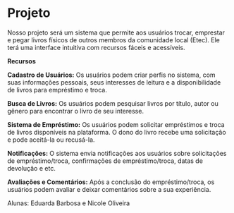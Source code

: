 # Projeto

Nosso projeto será um sistema que permite aos usuários trocar, emprestar e pegar livros físicos de outros membros da comunidade local (Etec). Ele terá uma interface intuitiva com recursos fáceis e acessíveis.

**Recursos**

**Cadastro de Usuários:** Os usuários podem criar perfis no sistema, com suas informações pessoais, seus interesses de leitura e a disponibilidade de livros para empréstimo e troca.

**Busca de Livros:** Os usuários podem pesquisar livros por título, autor ou gênero para encontrar o livro de seu interesse.

**Sistema de Empréstimo:** Os usuários podem solicitar empréstimos e troca de livros disponíveis na plataforma. O dono do livro recebe uma solicitação e pode aceitá-la ou recusá-la.

**Notificações:** O sistema envia notificações aos usuários sobre solicitações de empréstimo/troca, confirmações de empréstimo/troca, datas de devolução e etc.

**Avaliações e Comentários:** Após a conclusão do empréstimo/troca, os usuários podem avaliar e deixar comentários sobre a sua experiência.

Alunas: Eduarda Barbosa e Nicole Oliveira

